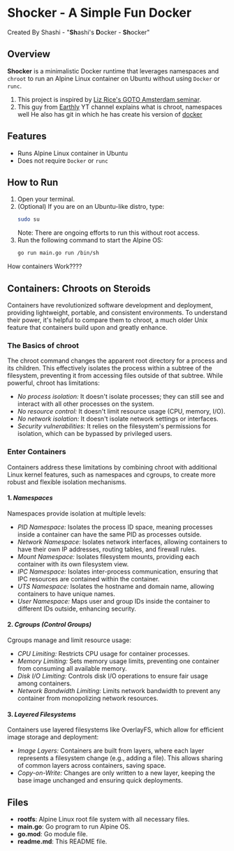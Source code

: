 
# Shocker - A Simple Fun Docker

Created By Shashi - "**Sh**ashi's **D**ocker - **Sh**ocker"

## Overview

**Shocker** is a minimalistic Docker runtime that leverages namespaces and `chroot` to run an Alpine Linux container on Ubuntu without using `Docker` or `runc`. 

1. This project is inspired by [Liz Rice's GOTO Amsterdam seminar](https://www.youtube.com/watch?v=8fi7uSYlOdc).
2. This guy from [Earthly](https://www.youtube.com/watch?v=JOsWB50LmwQ) YT channel explains what is chroot, namespaces well
He also has git in which he has create his version of [docker](https://www.youtube.com/watch?v=JOsWB50LmwQ)


## Features

- Runs Alpine Linux container in Ubuntu
- Does not require `Docker` or `runc`

## How to Run

1. Open your terminal.
2. (Optional) If you are on an Ubuntu-like distro, type:
   ```bash
   sudo su
   ```
   Note: There are ongoing efforts to run this without root access.
3. Run the following command to start the Alpine OS:
   ```bash
   go run main.go run /bin/sh
   ```

How containers Work????
## Containers: Chroots on Steroids

Containers have revolutionized software development and deployment, providing lightweight, portable, and consistent environments. To understand their power, it's helpful to compare them to chroot, a much older Unix feature that containers build upon and greatly enhance.

### The Basics of chroot

The chroot command changes the apparent root directory for a process and its children. This effectively isolates the process within a subtree of the filesystem, preventing it from accessing files outside of that subtree. While powerful, chroot has limitations:
- *No process isolation:* It doesn't isolate processes; they can still see and interact with all other processes on the system.
- *No resource control:* It doesn't limit resource usage (CPU, memory, I/O).
- *No network isolation:* It doesn't isolate network settings or interfaces.
- *Security vulnerabilities:* It relies on the filesystem's permissions for isolation, which can be bypassed by privileged users.

### Enter Containers

Containers address these limitations by combining chroot with additional Linux kernel features, such as namespaces and cgroups, to create more robust and flexible isolation mechanisms.

#### 1. *Namespaces*
Namespaces provide isolation at multiple levels:
- *PID Namespace:* Isolates the process ID space, meaning processes inside a container can have the same PID as processes outside.
- *Network Namespace:* Isolates network interfaces, allowing containers to have their own IP addresses, routing tables, and firewall rules.
- *Mount Namespace:* Isolates filesystem mounts, providing each container with its own filesystem view.
- *IPC Namespace:* Isolates inter-process communication, ensuring that IPC resources are contained within the container.
- *UTS Namespace:* Isolates the hostname and domain name, allowing containers to have unique names.
- *User Namespace:* Maps user and group IDs inside the container to different IDs outside, enhancing security.

#### 2. *Cgroups (Control Groups)*
Cgroups manage and limit resource usage:
- *CPU Limiting:* Restricts CPU usage for container processes.
- *Memory Limiting:* Sets memory usage limits, preventing one container from consuming all available memory.
- *Disk I/O Limiting:* Controls disk I/O operations to ensure fair usage among containers.
- *Network Bandwidth Limiting:* Limits network bandwidth to prevent any container from monopolizing network resources.

#### 3. *Layered Filesystems*
Containers use layered filesystems like OverlayFS, which allow for efficient image storage and deployment:
- *Image Layers:* Containers are built from layers, where each layer represents a filesystem change (e.g., adding a file). This allows sharing of common layers across containers, saving space.
- *Copy-on-Write:* Changes are only written to a new layer, keeping the base image unchanged and ensuring quick deployments.

## Files

- **rootfs**: Alpine Linux root file system with all necessary files.
- **main.go**: Go program to run Alpine OS.
- **go.mod**: Go module file.
- **readme.md**: This README file.